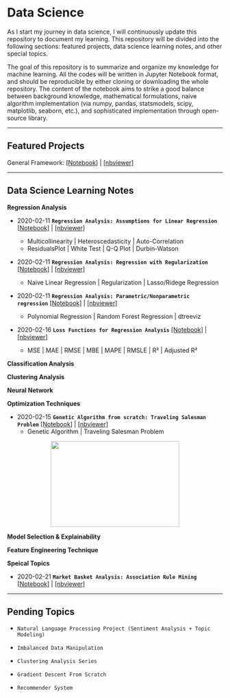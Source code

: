 # Data Science

As I start my journey in data science, I will continuously update this repository to document my learning. This repository will be divided into the following sections: featured projects, data science learning notes, and other special topics.

The goal of this repository is to summarize and organize my knowledge for machine learning. All the codes will be written in Jupyter Notebook format, and should be reproducible by either cloning or downloading the whole repository. The content of the notebook aims to strike a good balance between background knowledge, mathematical formulations, naive algorithm implementation (via numpy, pandas, statsmodels, scipy, matplotlib, seaborn, etc.), and sophisticated implementation through open-source library.

---
## Featured Projects
General Framework: [[Notebook]](https://github.com/patrick-ytchou/Data-Science/blob/master/Projects/Project%20Templates.ipynb) | [[nbviewer]](https://nbviewer.jupyter.org/github/patrick-ytchou/Data-Science/blob/master/Projects/Project%20Templates.ipynb)


---
## Data Science Learning Notes

**Regression Analysis**
* 2020-02-11 **`Regression Analysis: Assumptions for Linear Regression`** [[Notebook]](https://github.com/patrick-ytchou/Data-Science/blob/master/Algorithms/Regression/Regression%20Analysis%20--%20Assumptions%20for%20Linear%20Regression.ipynb) | [[nbviewer]](https://nbviewer.jupyter.org/github/patrick-ytchou/Data-Science/blob/master/Algorithms/Regression/Regression%20Analysis%20--%20Assumptions%20for%20Linear%20Regression.ipynb)
    * Multicollinearity | Heteroscedasticity | Auto-Correlation
    * ResidualsPlot | White Test | Q-Q Plot | Durbin-Watson
    
* 2020-02-11 **`Regression Analysis: Regression with Regularization`** [[Notebook]](https://github.com/patrick-ytchou/Data-Science/blob/master/Algorithms/Regression/Regression%20Analysis%20--%20Regression%20with%20Regularization.ipynb) | [[nbviewer]](https://nbviewer.jupyter.org/github/patrick-ytchou/Data-Science/blob/master/Algorithms/Regression/Regression%20Analysis%20--%20Regression%20with%20Regularization.ipynb)
    * Naive Linear Regression | Regularization | Lasso/Ridege Regression
    
* 2020-02-11 **`Regression Analysis: Parametric/Nonparametric regression`** [[Notebook]](https://github.com/patrick-ytchou/Data-Science/blob/master/Algorithms/Regression/Regression%20Analysis%20--%20Parametric%20and%20Nonparametric%20Regression.ipynb) | [[nbviewer]](https://nbviewer.jupyter.org/github/patrick-ytchou/Data-Science/blob/master/Algorithms/Regression/Regression%20Analysis%20--%20Parametric%20and%20Nonparametric%20Regression.ipynb)
    * Polynomial Regression | Random Forest Regression | dtreeviz
    
* 2020-02-16 **`Loss Functions for Regression Analysis`** [[Notebook]](https://github.com/patrick-ytchou/Data-Science/blob/master/Algorithms/Regression/Regression%20Analysis%20--%20Loss%20Functions%20for%20Regression%20Analysis.ipynb) | [[nbviewer]](https://nbviewer.jupyter.org/github/patrick-ytchou/Data-Science/blob/master/Algorithms/Regression/Regression%20Analysis%20--%20Loss%20Functions%20for%20Regression%20Analysis.ipynb)
    * MSE | MAE | RMSE | MBE | MAPE | RMSLE | R² | Adjusted R²



**Classification Analysis**



**Clustering Analysis**



**Neural Network**



**Optimization Techniques**

* 2020-02-15 **`Genetic Algorithm from scratch: Traveling Salesman Problem`** [[Notebook]](https://github.com/patrick-ytchou/Data-Science/blob/master/Algorithms/Optimization/Genetic%20Algorithm%20from%20Scratch%20--%20Traveling%20Salesman%20Problem.ipynb) | [[nbviewer]](https://nbviewer.jupyter.org/github/patrick-ytchou/Data-Science/blob/master/Algorithms/Optimization/Genetic%20Algorithm%20from%20Scratch%20--%20Traveling%20Salesman%20Problem.ipynb)
    * Genetic Algorithm | Traveling Salesman Problem 
<p align="center">
	<img src="https://github.com/patrick-ytchou/Data-Science/blob/master/Algorithms/Optimization/TSP_animation.gif" width=300 height=200/>
</p>


**Model Selection & Explainability**




**Feature Engineering Technique**



**Speical Topics**

* 2020-02-21 **`Market Basket Analysis: Association Rule Mining`** [[Notebook]](https://github.com/patrick-ytchou/Data-Science/blob/master/Special-Topics/AssociationRules/Market%20Basket%20Analysis%20--%20Association%20Rule%20Explained.ipynb) | [[nbviewer]](https://nbviewer.jupyter.org/github/patrick-ytchou/Data-Science/blob/master/Special-Topics/AssociationRules/Market%20Basket%20Analysis%20--%20Association%20Rule%20Explained.ipynb)

---
## Pending Topics

* `Natural Language Processing Project (Sentiment Analysis + Topic Modeling)`

* `Imbalanced Data Manipulation`

* `Clustering Analysis Series`

* `Gradient Descent From Scratch`

* `Recommender System`
